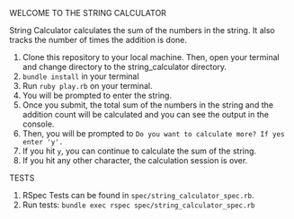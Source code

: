 WELCOME TO THE STRING CALCULATOR

String Calculator calculates the sum of the numbers in the string. It also tracks the number of times the addition is done.

1. Clone this repository to your local machine. Then, open your terminal and change directory to the string_calculator directory.
2. `bundle install` in your terminal
3. Run `ruby play.rb` on your terminal.
4. You will be prompted to enter the string.
5. Once you submit, the total sum of the numbers in the string and the addition count will be calculated and you can see the output in the console.
5. Then, you will be prompted to `Do you want to calculate more? If yes enter 'y'.`
6. If you hit `y`, you can continue to calculate the sum of the string.
7. If you hit any other character, the calculation session is over.

TESTS
1. RSpec Tests can be found in `spec/string_calculator_spec.rb`.
2. Run tests: `bundle exec rspec spec/string_calculator_spec.rb`